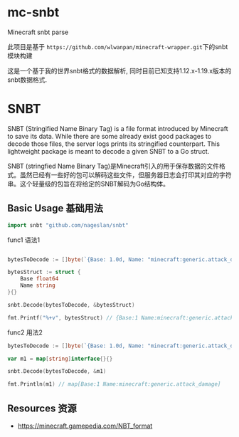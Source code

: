 # mc-snbt
Minecraft snbt parse

此项目是基于 `https://github.com/wlwanpan/minecraft-wrapper.git`下的snbt模块构建

这是一个基于我的世界snbt格式的数据解析, 同时目前已知支持1.12.x-1.19.x版本的snbt数据格式.

# SNBT

SNBT (Stringified Name Binary Tag) is a file format introduced by Minecraft to save its data. While there are some already exist good packages to decode those files, the server logs prints its stringified counterpart. This lightweight package is meant to decode a given SNBT to a Go struct.

SNBT (stringfied Name Binary Tag)是Minecraft引入的用于保存数据的文件格式。虽然已经有一些好的包可以解码这些文件，但服务器日志会打印其对应的字符串。这个轻量级的包旨在将给定的SNBT解码为Go结构体。

## Basic Usage 基础用法

```go
import snbt "github.com/nageslan/snbt"
```

func1 语法1

```go

bytesToDecode := []byte(`{Base: 1.0d, Name: "minecraft:generic.attack_damage"}`)

bytesStruct := struct {
    Base float64
    Name string
}{}

snbt.Decode(bytesToDecode, &bytesStruct)

fmt.Printf("%+v", bytesStruct) // {Base:1 Name:minecraft:generic.attack_damage}
```

func2 用法2

```go
bytesToDecode := []byte(`{Base: 1.0d, Name: "minecraft:generic.attack_damage"}`)

var m1 = map[string]interface{}{}

snbt.Decode(bytesToDecode, &m1)

fmt.Println(m1) // map[Base:1 Name:minecraft:generic.attack_damage]
```





## Resources 资源

- https://minecraft.gamepedia.com/NBT_format
